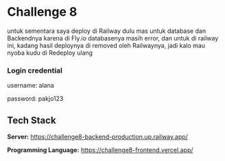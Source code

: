 # Challenge 8

untuk sementara saya deploy di Railway dulu mas untuk database dan Backendnya karena di Fly.io databasenya masih error, dan untuk di railway ini, kadang hasil deploynya di removed oleh Railwaynya, jadi kalo mau nyoba kudu di Redeploy ulang

### Login credential

username: alana

password: pakjo123

## Tech Stack

**Server:** https://challenge8-backend-production.up.railway.app/

**Programming Language:** https://challenge8-frontend.vercel.app/
